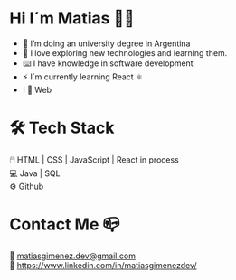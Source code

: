 # Hi I´m Matias 👋🏽

- 🔭 I’m doing an university degree in Argentina
- 🌱 I love exploring new technologies and learning them.
- ⌨️ I have knowledge in software development
- ⚡ I´m currently learning React ⚛️
- I 🧡 Web

# 🛠 Tech Stack

🖱️   HTML | CSS | JavaScript | React in process <br/>
💻   Java | SQL <br/>
⚙️   Github 

# Contact Me 📪

📧 matiasgimenez.dev@gmail.com <br/>
👔 https://www.linkedin.com/in/matiasgimenezdev/
